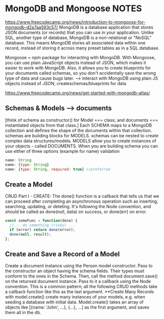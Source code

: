 # MongoDB and Mongoose NOTES

<https://www.freecodecamp.org/news/introduction-to-mongoose-for-mongodb-d2a7aa593c57/>
MongoDB is a database application that stores JSON documents (or records) that you can use in your application.
Unlike SQL, another type of database, MongoDB is a non-relational or "NoSQL" database. This means MongoDB stores all associated data within one record, instead of storing it across many preset tables as in a SQL database.

Mongoose = npm package for interacting with MongoDB.
With Mongoose, you can use plain JavaScript objects instead of JSON, which makes it easier to work with MongoDB.
Also, it allows you to create blueprints for your documents called schemas, so you don't accidentally save the wrong type of data and cause bugs later.
--> interact with MongoDB using plain JS objects instead of JSON; createschemas/blueprints for data

<https://www.freecodecamp.org/news/get-started-with-mongodb-atlas/>

## Schemas & Models --> documents

[think of schema as constructor() for Model === class; and documents === instantiated objects from that class.]
Each SCHEMA maps to a MongoDB collection and defines the shape of the documents within that collection.
schemas are building blocks for MODELS. schemas can be nested to create complex data structures/models.
MODELS allow you to create instances of your objects - called DOCUMENTS.
When you are building schema you can use either of three options (example for name) validation

```js
name: String
name: {type: String}
name: {type: String, required: true} //preferred
```

## Create a Model

CRUD Part I - CREATE:
The done() function is a callback that tells us that we can proceed after completing an asynchronous operation such as inserting, searching, updating, or deleting.
It's following the Node convention, and should be called as done(null, data) on success, or done(err) on error.

```js
const someFunc = function(done) {
  //... do something (risky) ...
  if (error) return done(error);
  done(null, result);
};
```

## Create and Save a Record of a Model

Create a document instance using the Person model constructor. Pass to the constructor an object having the schema fields. Their types must conform to the ones in the Schema.
Then, call the method document.save() on the returned document instance. Pass to it a callback using the Node convention. This is a common pattern; all the following CRUD methods take a callback function like this as the last argument.
**Create Many Records with model.create()
create many instances of your models, e.g. when seeding a database with initial data. Model.create() takes an array of objects like [{name: 'John', ...}, {...}, ...] as the first argument, and saves them all in the db.
